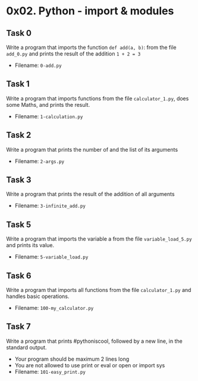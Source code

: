 # 0x02. Python - import & modules

## Task 0
Write a program that imports the function `def add(a, b)`: from the file `add_0.py` and prints the result of the addition `1 + 2 = 3`
- Filename: `0-add.py`

## Task 1
Write a program that imports functions from the file `calculator_1.py`, does some Maths, and prints the result.
- Filename: `1-calculation.py`

## Task 2
Write a program that prints the number of and the list of its arguments
- Filename: `2-args.py`

## Task 3
Write a program that prints the result of the addition of all arguments
- Filename: `3-infinite_add.py`

## Task 5
Write a program that imports the variable a from the file `variable_load_5.py` and prints its value.
- Filename: `5-variable_load.py`

## Task 6
Write a program that imports all functions from the file `calculator_1.py` and handles basic operations.
- Filename: `100-my_calculator.py`

## Task 7
Write a program that prints #pythoniscool, followed by a new line, in the standard output.
- Your program should be maximum 2 lines long
- You are not allowed to use print or eval or open or import sys
- Filename: `101-easy_print.py`

